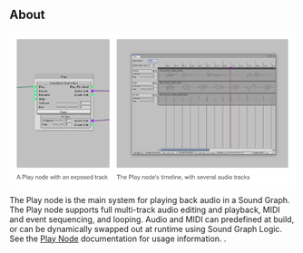 ## About
![Play Nodes Example](IMG/PlayNodesExample.png)

The Play node is the main system for playing back audio in a Sound Graph. The Play node supports full multi-track audio editing and playback, MIDI and event sequencing, and looping. Audio and MIDI can predefined at build, or can be dynamically swapped out at runtime using Sound Graph Logic. See the [Play Node](Play) documentation for usage information.
.
